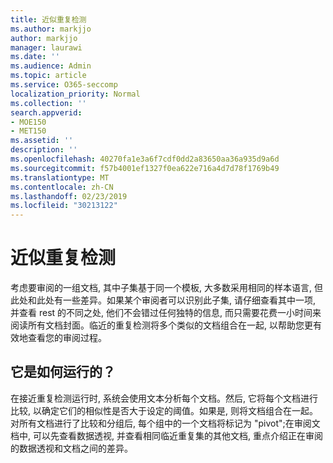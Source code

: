 ```yaml
---
title: 近似重复检测
ms.author: markjjo
author: markjjo
manager: laurawi
ms.date: ''
ms.audience: Admin
ms.topic: article
ms.service: O365-seccomp
localization_priority: Normal
ms.collection: ''
search.appverid:
- MOE150
- MET150
ms.assetid: ''
description: ''
ms.openlocfilehash: 40270fa1e3a6f7cdf0dd2a83650aa36a935d9a6d
ms.sourcegitcommit: f57b4001ef1327f0ea622e716a4d7d78f1769b49
ms.translationtype: MT
ms.contentlocale: zh-CN
ms.lasthandoff: 02/23/2019
ms.locfileid: "30213122"
---
```

# <a name="near-duplicate-detection"></a>近似重复检测

考虑要审阅的一组文档, 其中子集基于同一个模板, 大多数采用相同的样本语言, 但此处和此处有一些差异。如果某个审阅者可以识别此子集, 请仔细查看其中一项, 并查看 rest 的不同之处, 他们不会错过任何独特的信息, 而只需要花费一小时间来阅读所有文档封面。临近的重复检测将多个类似的文档组合在一起, 以帮助您更有效地查看您的审阅过程。

## <a name="how-does-it-work"></a>它是如何运行的？

在接近重复检测运行时, 系统会使用文本分析每个文档。然后, 它将每个文档进行比较, 以确定它们的相似性是否大于设定的阈值。如果是, 则将文档组合在一起。对所有文档进行了比较和分组后, 每个组中的一个文档将标记为 "pivot";在审阅文档中, 可以先查看数据透视, 并查看相同临近重复集的其他文档, 重点介绍正在审阅的数据透视和文档之间的差异。